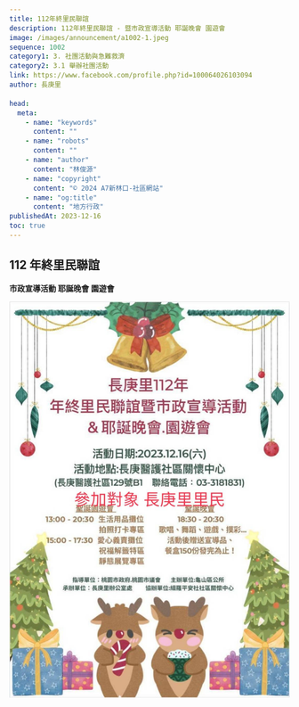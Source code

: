 ```yaml
---
title: 112年終里民聯誼
description: 112年終里民聯誼 - 暨市政宣導活動 耶誕晚會 園遊會
image: /images/announcement/a1002-1.jpeg
sequence: 1002
category1: 3. 社團活動與急難救濟
category2: 3.1 舉辦社團活動
link: https://www.facebook.com/profile.php?id=100064026103094
author: 長庚里

head:
  meta:
    - name: "keywords"
      content: ""
    - name: "robots"
      content: ""
    - name: "author"
      content: "林俊源"
    - name: "copyright"
      content: "© 2024 A7新林口-社區網站"
    - name: "og:title"
      content: "地方行政"
publishedAt: 2023-12-16
toc: true
---
```


## 112 年終里民聯誼

**市政宣導活動 耶誕晚會 園遊會**

![a1002-01.jpeg](/images/announcement/a1002-1.jpeg)
